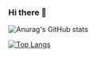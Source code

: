 ### Hi there 👋

<!--
**Sagar-Kr-99/Sagar-Kr-99** is a ✨ _special_ ✨ repository because its `README.md` (this file) appears on your GitHub profile.

Here are some ideas to get you started:

- 🔭 I’m currently working on ...
- 🌱 I’m currently learning ...
- 👯 I’m looking to collaborate on ...
- 🤔 I’m looking for help with ...
- 💬 Ask me about ...
- 📫 How to reach me: ...
- 😄 Pronouns: ...
- ⚡ Fun fact: ...
-->
![Anurag's GitHub stats](https://github-readme-stats.vercel.app/api?username=Sagar-Kr-99&show_icons=true&theme=merko&count_private=true)

[![Top Langs](https://github-readme-stats.vercel.app/api/top-langs/?username=Sagar-Kr-99)](https://github.com/anuraghazra/github-readme-stats)

